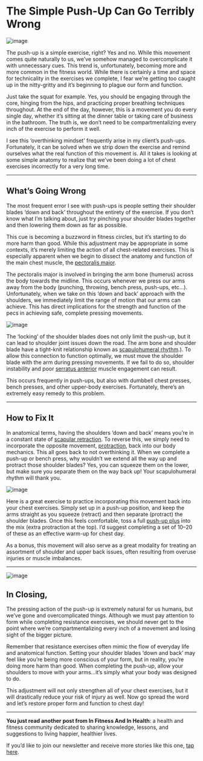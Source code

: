 # The Simple Push-Up Can Go Terribly Wrong

![image](https://miro.medium.com/max/1000/0*j2pRGCohvf2CTEqs)

The push-up is a simple exercise, right? Yes and no. While this movement comes quite naturally to us, we’ve somehow managed to overcomplicate it with unnecessary cues. This trend is, unfortunately, becoming more and more common in the fitness world. While there is certainly a time and space for technicality in the exercises we complete, I fear we’re getting too caught up in the nitty-gritty and it’s beginning to plague our form and function.

Just take the squat for example. Yes, you should be engaging through the core, hinging from the hips, and practicing proper breathing techniques throughout. At the end of the day, however, this is a movement you do every single day, whether it’s sitting at the dinner table or taking care of business in the bathroom. The truth is, we don’t need to be compartmentalizing every inch of the exercise to perform it well.

I see this ‘overthinking mindset’ frequently arise in my client’s push-ups. Fortunately, it can be solved when we strip down the exercise and remind ourselves what the real function of this movement is. All it takes is looking at some simple anatomy to realize that we’ve been doing a lot of chest exercises incorrectly for a very long time.

***

## What’s Going Wrong
The most frequent error I see with push-ups is people setting their shoulder blades ‘down and back’ throughout the entirety of the exercise. If you don’t know what I’m talking about, just try pinching your shoulder blades together and then lowering them down as far as possible.

This cue is becoming a buzzword in fitness circles, but it’s starting to do more harm than good. While this adjustment may be appropriate in some contexts, it’s merely limiting the action of all chest-related exercises. This is especially apparent when we begin to dissect the anatomy and function of the main chest muscle, the [pectoralis major](https://www.kenhub.com/en/library/anatomy/major-pectoralis-muscle).

The pectoralis major is involved in bringing the arm bone (humerus) across the body towards the midline. This occurs whenever we press our arms away from the body (punching, throwing, bench press, push-ups, etc…). Unfortunately, when we take on this ‘down and back’ approach with the shoulders, we immediately limit the range of motion that our arms can achieve. This has direct implications for the strength and function of the pecs in achieving safe, complete pressing movements.

![image](https://miro.medium.com/max/543/1*-GVLnLYDLliScmW5aZvSBg.png)

The ‘locking’ of the shoulder blades does not only limit the push-up, but it can lead to shoulder joint issues down the road. The arm bone and shoulder blade have a tight-knit relationship known as [scapulohumeral rhythm](https://www.ncbi.nlm.nih.gov/pmc/articles/PMC3377910/#:~:text=Scapulohumeral%20rhythm%3A%20the%20coordinated%20motion,degree%20of%20scapular%20upward%20rotation).). To allow this connection to function optimally, we must move the shoulder blade with the arm during pressing movements. If we fail to do so, shoulder instability and poor [serratus anterior](https://www.kenhub.com/en/library/anatomy/serratus-anterior-muscle) muscle engagement can result.

This occurs frequently in push-ups, but also with dumbbell chest presses, bench presses, and other upper-body exercises. Fortunately, there’s an extremely easy remedy to this problem.

***

## How to Fix It
In anatomical terms, having the shoulders ‘down and back’ means you’re in a constant state of [scapular retraction](https://www.ivyroses.com/Define/Retraction). To reverse this, we simply need to incorporate the opposite movement, [protraction](https://www.google.com/search?q=protraction+of+scapula&oq=protraction&aqs=chrome.0.0i67i457j69i57j0i67j0i67i433j0j0i20i263j0l2.1924j0j9&sourceid=chrome&ie=UTF-8), back into our body mechanics. This all goes back to not overthinking it. When we complete a push-up or bench press, why wouldn’t we extend all the way up and protract those shoulder blades? Yes, you can squeeze them on the lower, but make sure you separate them on the way back up! Your scapulohumeral rhythm will thank you.

![image](https://miro.medium.com/max/700/1*cvt_15dOfFXUSqW9ok_4zw.png)

Here is a great exercise to practice incorporating this movement back into your chest exercises. Simply set up in a push-up position, and keep the arms straight as you squeeze (retract) and then separate (protract) the shoulder blades. Once this feels comfortable, toss a full [push-up plus](https://heydaydo.com/push-up-plus/) into the mix (extra protraction at the top). I’d suggest completing a set of 10–20 of these as an effective warm-up for chest day.

As a bonus, this movement will also serve as a great modality for treating an assortment of shoulder and upper back issues, often resulting from overuse injuries or muscle imbalances.

***

![image](https://miro.medium.com/max/1000/0*oTTv0-lv9sSv6KFW)

## In Closing,
The pressing action of the push-up is extremely natural for us humans, but we’ve gone and overcomplicated things. Although we must pay attention to form while completing resistance exercises, we should never get to the point where we’re compartmentalizing every inch of a movement and losing sight of the bigger picture.

Remember that resistance exercises often mimic the flow of everyday life and anatomical function. Setting your shoulder blades ‘down and back’ may feel like you’re being more conscious of your form, but in reality, you’re doing more harm than good. When completing the push-up, allow your shoulders to move with your arms…it’s simply what your body was designed to do.

This adjustment will not only strengthen all of your chest exercises, but it will drastically reduce your risk of injury as well. Now go spread the word and let’s restore proper form and function to chest day!

***

**You just read another post from In Fitness And In Health**: a health and fitness community dedicated to sharing knowledge, lessons, and suggestions to living happier, healthier lives.

If you’d like to join our newsletter and receive more stories like this one, [tap here](https://scottmayer.substack.com/).
